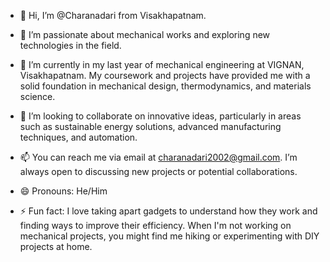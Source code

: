 - 👋 Hi, I’m @Charanadari from Visakhapatnam.

- 👀 I’m passionate about mechanical works and exploring new technologies in the field.

- 🌱 I’m currently in my last year of mechanical engineering at VIGNAN, Visakhapatnam. My coursework and projects have provided me with a solid foundation in mechanical design, thermodynamics, and materials science.

- 💞️ I’m looking to collaborate on innovative ideas, particularly in areas such as sustainable energy solutions, advanced manufacturing techniques, and automation.

- 📫 You can reach me via email at charanadari2002@gmail.com. I’m always open to discussing new projects or potential collaborations.

- 😄 Pronouns: He/Him

- ⚡ Fun fact: I love taking apart gadgets to understand how they work and finding ways to improve their efficiency. When I'm not working on mechanical projects, you might find me hiking or experimenting with DIY projects at home.

<!---
Charanadari/Charanadari is a ✨ special ✨ repository because its `README.md` (this file) appears on your GitHub profile.
You can click the Preview link to take a look at your changes.
--->
